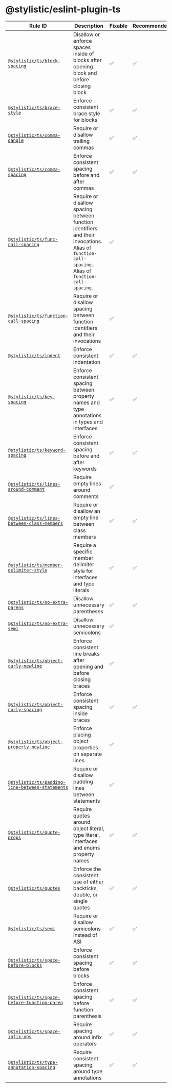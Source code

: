 <!--
/* GENERATED, DO NOT EDIT DIRECTLY */
-->

# @stylistic/eslint-plugin-ts

| Rule ID                                                                                    | Description                                                                                                                                          | Fixable | Recommended |
| ------------------------------------------------------------------------------------------ | ---------------------------------------------------------------------------------------------------------------------------------------------------- | ------- | ----------- |
| [`@stylistic/ts/block-spacing`](./rules/block-spacing)                                     | Disallow or enforce spaces inside of blocks after opening block and before closing block                                                             | ✅      | ✅          |
| [`@stylistic/ts/brace-style`](./rules/brace-style)                                         | Enforce consistent brace style for blocks                                                                                                            | ✅      | ✅          |
| [`@stylistic/ts/comma-dangle`](./rules/comma-dangle)                                       | Require or disallow trailing commas                                                                                                                  | ✅      | ✅          |
| [`@stylistic/ts/comma-spacing`](./rules/comma-spacing)                                     | Enforce consistent spacing before and after commas                                                                                                   | ✅      | ✅          |
| [`@stylistic/ts/func-call-spacing`](./rules/func-call-spacing)                             | Require or disallow spacing between function identifiers and their invocations. Alias of `function-call-spacing`.. Alias of `function-call-spacing`. | ✅      |             |
| [`@stylistic/ts/function-call-spacing`](./rules/function-call-spacing)                     | Require or disallow spacing between function identifiers and their invocations                                                                       | ✅      |             |
| [`@stylistic/ts/indent`](./rules/indent)                                                   | Enforce consistent indentation                                                                                                                       | ✅      | ✅          |
| [`@stylistic/ts/key-spacing`](./rules/key-spacing)                                         | Enforce consistent spacing between property names and type annotations in types and interfaces                                                       | ✅      | ✅          |
| [`@stylistic/ts/keyword-spacing`](./rules/keyword-spacing)                                 | Enforce consistent spacing before and after keywords                                                                                                 | ✅      | ✅          |
| [`@stylistic/ts/lines-around-comment`](./rules/lines-around-comment)                       | Require empty lines around comments                                                                                                                  | ✅      |             |
| [`@stylistic/ts/lines-between-class-members`](./rules/lines-between-class-members)         | Require or disallow an empty line between class members                                                                                              | ✅      | ✅          |
| [`@stylistic/ts/member-delimiter-style`](./rules/member-delimiter-style)                   | Require a specific member delimiter style for interfaces and type literals                                                                           | ✅      | ✅          |
| [`@stylistic/ts/no-extra-parens`](./rules/no-extra-parens)                                 | Disallow unnecessary parentheses                                                                                                                     | ✅      | ✅          |
| [`@stylistic/ts/no-extra-semi`](./rules/no-extra-semi)                                     | Disallow unnecessary semicolons                                                                                                                      | ✅      |             |
| [`@stylistic/ts/object-curly-newline`](./rules/object-curly-newline)                       | Enforce consistent line breaks after opening and before closing braces                                                                               | ✅      |             |
| [`@stylistic/ts/object-curly-spacing`](./rules/object-curly-spacing)                       | Enforce consistent spacing inside braces                                                                                                             | ✅      | ✅          |
| [`@stylistic/ts/object-property-newline`](./rules/object-property-newline)                 | Enforce placing object properties on separate lines                                                                                                  | ✅      |             |
| [`@stylistic/ts/padding-line-between-statements`](./rules/padding-line-between-statements) | Require or disallow padding lines between statements                                                                                                 | ✅      |             |
| [`@stylistic/ts/quote-props`](./rules/quote-props)                                         | Require quotes around object literal, type literal, interfaces and enums property names                                                              | ✅      | ✅          |
| [`@stylistic/ts/quotes`](./rules/quotes)                                                   | Enforce the consistent use of either backticks, double, or single quotes                                                                             | ✅      | ✅          |
| [`@stylistic/ts/semi`](./rules/semi)                                                       | Require or disallow semicolons instead of ASI                                                                                                        | ✅      | ✅          |
| [`@stylistic/ts/space-before-blocks`](./rules/space-before-blocks)                         | Enforce consistent spacing before blocks                                                                                                             | ✅      | ✅          |
| [`@stylistic/ts/space-before-function-paren`](./rules/space-before-function-paren)         | Enforce consistent spacing before function parenthesis                                                                                               | ✅      | ✅          |
| [`@stylistic/ts/space-infix-ops`](./rules/space-infix-ops)                                 | Require spacing around infix operators                                                                                                               | ✅      | ✅          |
| [`@stylistic/ts/type-annotation-spacing`](./rules/type-annotation-spacing)                 | Require consistent spacing around type annotations                                                                                                   | ✅      | ✅          |

